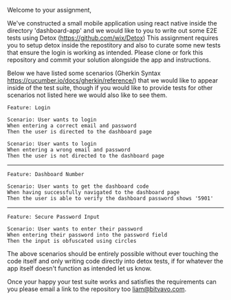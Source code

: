 Welcome to your assignment,

We've constructed a small mobile application using react native inside the directory 'dashboard-app' and we would like to you to write out some E2E tests using Detox (https://github.com/wix/Detox) This assignment requires you to setup detox inside the repostitory and also to curate some new tests that ensure the login is working as intended. Please clone or fork this repository and commit your solution alongside the app and instructions.

Below we have listed some scenarios (Gherkin Syntax https://cucumber.io/docs/gherkin/reference/) that we would like to appear inside of the test suite, though if you would like to provide tests for other scenarios not listed here we would also like to see them.

    Feature: Login

    Scenario: User wants to login
    When entering a correct email and password
    Then the user is directed to the dashboard page
    
    Scenario: User wants to login
    When entering a wrong email and password
    Then the user is not directed to the dashboard page
    
---

    Feature: Dashboard Number

    Scenario: User wants to get the dashboard code
    When having successfully navigated to the dashboard page
    Then the user is able to verify the dashboard password shows '5901'

---

    Feature: Secure Password Input

    Scenario: User wants to enter their password
    When entering their password into the password field
    Then the input is obfuscated using circles
    

The above scenarios should be entirely possible without ever touching the code itself and only writing code directly into detox tests, if for whatever the app itself doesn't function as intended let us know.

Once your happy your test suite works and satisfies the requirements can you please email a link to the repository too liam@bitvavo.com.
    